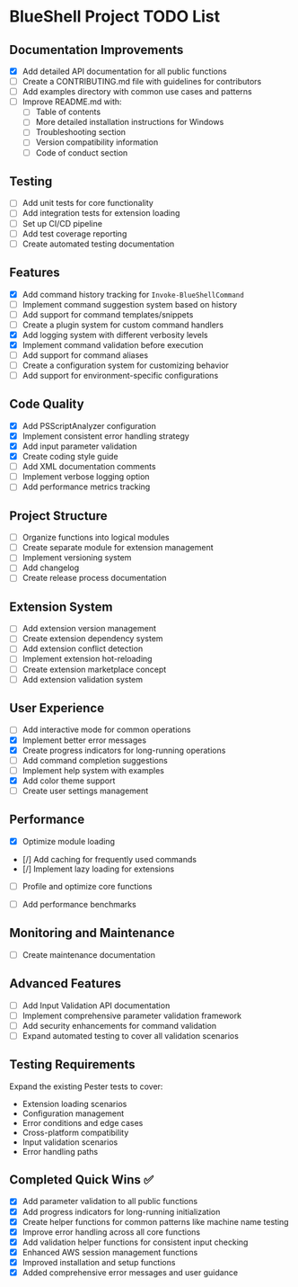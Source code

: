 # BlueShell Project TODO List

## Documentation Improvements
- [x] Add detailed API documentation for all public functions
- [ ] Create a CONTRIBUTING.md file with guidelines for contributors
- [ ] Add examples directory with common use cases and patterns
- [ ] Improve README.md with:
  - [ ] Table of contents
  - [ ] More detailed installation instructions for Windows
  - [ ] Troubleshooting section
  - [ ] Version compatibility information
  - [ ] Code of conduct section

## Testing
- [ ] Add unit tests for core functionality
- [ ] Add integration tests for extension loading
- [ ] Set up CI/CD pipeline
- [ ] Add test coverage reporting
- [ ] Create automated testing documentation

## Features
- [x] Add command history tracking for `Invoke-BlueShellCommand`
- [ ] Implement command suggestion system based on history
- [ ] Add support for command templates/snippets
- [ ] Create a plugin system for custom command handlers
- [x] Add logging system with different verbosity levels
- [x] Implement command validation before execution
- [ ] Add support for command aliases
- [ ] Create a configuration system for customizing behavior
- [ ] Add support for environment-specific configurations

## Code Quality
- [x] Add PSScriptAnalyzer configuration
- [x] Implement consistent error handling strategy
- [x] Add input parameter validation
- [x] Create coding style guide
- [ ] Add XML documentation comments
- [ ] Implement verbose logging option
- [ ] Add performance metrics tracking

## Project Structure
- [ ] Organize functions into logical modules
- [ ] Create separate module for extension management
- [ ] Implement versioning system
- [ ] Add changelog
- [ ] Create release process documentation

## Extension System
- [ ] Add extension version management
- [ ] Create extension dependency system
- [ ] Add extension conflict detection
- [ ] Implement extension hot-reloading
- [ ] Create extension marketplace concept
- [ ] Add extension validation system

## User Experience
- [ ] Add interactive mode for common operations
- [x] Implement better error messages
- [x] Create progress indicators for long-running operations
- [ ] Add command completion suggestions
- [ ] Implement help system with examples
- [x] Add color theme support
- [ ] Create user settings management

## Performance
- [x] Optimize module loading
- [/] Add caching for frequently used commands
- [/] Implement lazy loading for extensions
- [ ] Profile and optimize core functions
- [ ] Add performance benchmarks


## Monitoring and Maintenance
- [ ] Create maintenance documentation 

## Advanced Features
- [ ] Add Input Validation API documentation
- [ ] Implement comprehensive parameter validation framework
- [ ] Add security enhancements for command validation
- [ ] Expand automated testing to cover all validation scenarios

## Testing Requirements
Expand the existing Pester tests to cover:
- Extension loading scenarios
- Configuration management  
- Error conditions and edge cases
- Cross-platform compatibility
- Input validation scenarios
- Error handling paths

## Completed Quick Wins ✅
- [x] Add parameter validation to all public functions
- [x] Add progress indicators for long-running initialization
- [x] Create helper functions for common patterns like machine name testing
- [x] Improve error handling across all core functions
- [x] Add validation helper functions for consistent input checking
- [x] Enhanced AWS session management functions
- [x] Improved installation and setup functions
- [x] Added comprehensive error messages and user guidance